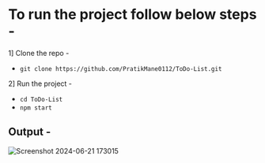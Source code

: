 # To run the project follow below steps -

1] Clone the repo -
   - `git clone https://github.com/PratikMane0112/ToDo-List.git`

2] Run the project -
   - `cd ToDo-List`
   - `npm start`

## Output -

![Screenshot 2024-06-21 173015](https://github.com/PratikMane0112/ToDo-List/assets/153143167/e79c8157-8d7b-403e-b5df-de63276b0ab3)

